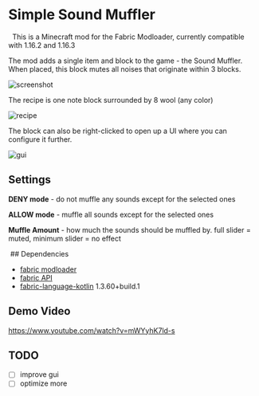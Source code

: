 # Simple Sound Muffler
 
This is a Minecraft mod for the Fabric Modloader, currently compatible with 1.16.2 and 1.16.3

The mod adds a single item and block to the game - the Sound Muffler. When placed, this block mutes all noises that originate within 3 blocks. 

![screenshot](https://i.imgur.com/KOVbVkZ.png)

The recipe is one note block surrounded by 8 wool (any color)

![recipe](https://i.imgur.com/VExX1rl.png)

The block can also be right-clicked to open up a UI where you can configure it further. 

![gui](https://i.imgur.com/9RNs7nk.png)


## Settings

**DENY mode** - do not muffle any sounds except for the selected ones

**ALLOW mode** - muffle all sounds except for the selected ones

**Muffle Amount** - how much the sounds should be muffled by. full slider = muted, minimum slider = no effect


 ## Dependencies
 
- [fabric modloader](https://fabricmc.net/use/)
- [fabric API](https://www.curseforge.com/minecraft/mc-mods/fabric-api)
- [fabric-language-kotlin](https://github.com/FabricMC/fabric-language-kotlin) 1.3.60+build.1


## Demo Video

https://www.youtube.com/watch?v=mWYyhK7ld-s

## TODO

- [ ] improve gui
- [ ] optimize more
